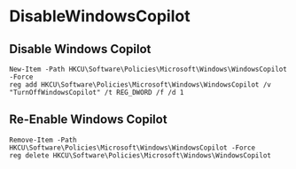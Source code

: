 # DisableWindowsCopilot

## Disable Windows Copilot
```
New-Item -Path HKCU\Software\Policies\Microsoft\Windows\WindowsCopilot -Force
reg add HKCU\Software\Policies\Microsoft\Windows\WindowsCopilot /v "TurnOffWindowsCopilot" /t REG_DWORD /f /d 1
```

## Re-Enable Windows Copilot
```
Remove-Item -Path HKCU\Software\Policies\Microsoft\Windows\WindowsCopilot -Force
reg delete HKCU\Software\Policies\Microsoft\Windows\WindowsCopilot
```
